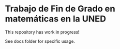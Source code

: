 # Trabajo de Fin de Grado en matemáticas en la UNED

This repository has work in progress!

See docs folder for specific usage.


